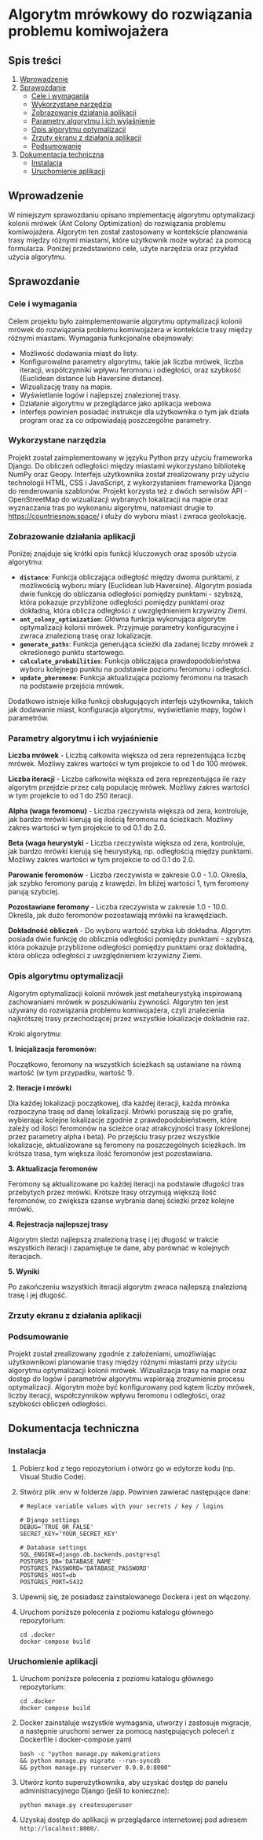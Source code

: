 # Algorytm mrówkowy do rozwiązania problemu komiwojażera

## Spis treści

1. [Wprowadzenie](#wprowadzenie)
2. [Sprawozdanie](#sprawozdanie)
   - [Cele i wymagania](#cele-i-wymagania)
   - [Wykorzystane narzędzia](#wykorzystane-narzędzia)
   - [Zobrazowanie działania aplikacji](#zobrazowanie-działania-aplikacji)
   - [Parametry algorytmu i ich wyjaśnienie](#parametry-algorytmu-i-ich-wyjaśnienie)
   - [Opis algorytmu optymalizacji](#opis-algorytmu-optymalizacji)
   - [Zrzuty ekranu z działania aplikacji](#zrzuty-ekranu-z-działania-aplikacji)
   - [Podsumowanie ](#podsumowanie)
3. [Dokumentacja techniczna](#dokumentacja-techniczna)
   - [Instalacja](#instalacja)
   - [Uruchomienie aplikacji](#uruchomienie-aplikacji)

## Wprowadzenie

W niniejszym sprawozdaniu opisano implementację algorytmu optymalizacji kolonii mrówek (Ant Colony Optimization) do rozwiązania problemu komiwojażera. Algorytm ten został zastosowany w kontekście planowania trasy między różnymi miastami, które użytkownik może wybrać za pomocą formularza. Poniżej przedstawiono cele, użyte narzędzia oraz przykład użycia algorytmu.

## Sprawozdanie

### Cele i wymagania

Celem projektu było zaimplementowanie algorytmu optymalizacji kolonii mrówek do rozwiązania problemu komiwojażera w kontekście trasy między różnymi miastami. Wymagania funkcjonalne obejmowały:

- Możliwość dodawania miast do listy.
- Konfigurowalne parametry algorytmu, takie jak liczba mrówek, liczba iteracji, współczynniki wpływu feromonu i odległości, oraz szybkość (Euclidean distance lub Haversine distance).
- Wizualizację trasy na mapie.
- Wyświetlanie logów i najlepszej znalezionej trasy.
- Działanie algorytmu w przeglądarce jako aplikacja webowa
- Interfejs powinien posiadać instrukcje dla użytkownika o tym jak działa program oraz za co odpowiadają poszczególne parametry.

### Wykorzystane narzędzia

Projekt został zaimplementowany w języku Python przy użyciu frameworka Django. Do obliczeń odległości między miastami wykorzystano bibliotekę NumPy oraz Geopy. Interfejs użytkownika został zrealizowany przy użyciu technologii HTML, CSS i JavaScript, z wykorzystaniem frameworka Django do renderowania szablonów. Projekt korzysta też z dwóch serwisów API - OpenStreetMap do wizualizacji wybranych lokalizacji na mapie oraz wyznaczania tras po wykonaniu algorytmu, natomiast drugie to https://countriesnow.space/ i służy do wyboru miast i zwraca geolokację.

### Zobrazowanie działania aplikacji

Poniżej znajduje się krótki opis funkcji kluczowych oraz sposób użycia algorytmu:

- **`distance`**: Funkcja obliczająca odległość między dwoma punktami, z możliwością wyboru miary (Euclidean lub Haversine). Algorytm posiada dwie funkcję do obliczania odległości pomiędzy punktami - szybszą, która pokazuje przybliżone odległości pomiędzy punktami oraz dokładną, która oblicza odległości z uwzględnieniem krzywizny Ziemi.
- **`ant_colony_optimization`**: Główna funkcja wykonująca algorytm optymalizacji kolonii mrówek. Przyjmuje parametry konfiguracyjne i zwraca znalezioną trasę oraz lokalizacje.
- **`generate_paths`**: Funkcja generująca ścieżki dla zadanej liczby mrówek z określonego punktu startowego.
- **`calculate_probabilities`**: Funkcja obliczająca prawdopodobieństwa wyboru kolejnego punktu na podstawie poziomu feromonu i odległości.
- **`update_pheromone`**: Funkcja aktualizująca poziomy feromonu na trasach na podstawie przejścia mrówek.

Dodatkowo istnieje kilka funkcji obsługujących interfejs użytkownika, takich jak dodawanie miast, konfiguracja algorytmu, wyświetlanie mapy, logów i parametrów.

### Parametry algorytmu i ich wyjaśnienie

**Liczba mrówek** - Liczbą całkowita większa od zera reprezentująca liczbę mrówek.
Możliwy zakres wartości w tym projekcie to od 1 do 100 mrówek.

**Liczba iteracji** - Liczba całkowita większa od zera reprezentująca ile razy algorytm przejdzie przez całą populację mrówek.
Możliwy zakres wartości w tym projekcie to od 1 do 250 iteracji.

**Alpha (waga feromonu)** - Liczba rzeczywista większa od zera, kontroluje, jak bardzo mrówki kierują się ilością feromonu na ścieżkach.
Możliwy zakres wartości w tym projekcie to od 0.1 do 2.0.

**Beta (waga heurystyki** - Liczba rzeczywista większa od zera, kontroluje, jak bardzo mrówki kierują się heurystyką, np. odległością między punktami.
Możliwy zakres wartości w tym projekcie to od 0.1 do 2.0.

**Parowanie feromonów** - Liczba rzeczywista w zakresie 0.0 - 1.0. Określa, jak szybko feromony parują z krawędzi. Im bliżej wartości 1, tym feromony parują szybciej.

**Pozostawiane feromony** - Liczba rzeczywista w zakresie 1.0 - 10.0. Określa, jak dużo feromonów pozostawiają mrówki na krawędziach.

**Dokładność obliczeń** - Do wyboru wartość szybka lub dokładna. Algorytm posiada dwie funkcję do oblicznia odległości pomiędzy punktami - szybszą, która pokazuje przybliżone odległości pomiędzy punktami oraz dokładną, która oblicza odległości z uwzględnieniem krzywizny Ziemi.

### Opis algorytmu optymalizacji

Algorytm optymalizacji kolonii mrówek jest metaheurystyką inspirowaną zachowaniami mrówek w poszukiwaniu żywności. Algorytm ten jest używany do rozwiązania problemu komiwojażera, czyli znalezienia najkrótszej trasy przechodzącej przez wszystkie lokalizacje dokładnie raz.

Kroki algorytmu:

**1. Inicjalizacja feromonów:**

Początkowo, feromony na wszystkich ścieżkach są ustawiane na równą wartość (w tym przypadku, wartość 1).

**2. Iteracje i mrówki**

Dla każdej lokalizacji początkowej, dla każdej iteracji, każda mrówka rozpoczyna trasę od danej lokalizacji. Mrówki poruszają się po grafie, wybierając kolejne lokalizacje zgodnie z prawdopodobieństwem, które zależy od ilości feromonów na ścieżce oraz atrakcyjności trasy (określonej przez parametry alpha i beta). Po przejściu trasy przez wszystkie lokalizacje, aktualizowane są feromony na poszczególnych ścieżkach. Im krótsza trasa, tym większa ilość feromonów jest pozostawiana.

**3. Aktualizacja feromonów**

Feromony są aktualizowane po każdej iteracji na podstawie długości tras przebytych przez mrówki. Krótsze trasy otrzymują większą ilość feromonów, co zwiększa szanse wybrania danej ścieżki przez kolejne mrówki.

**4. Rejestracja najlepszej trasy**

Algorytm śledzi najlepszą znalezioną trasę i jej długość w trakcie wszystkich iteracji i zapamiętuje te dane, aby porównać w kolejnych iteracjach.

**5. Wyniki**

Po zakończeniu wszystkich iteracji algorytm zwraca najlepszą znalezioną trasę i jej długość.

### Zrzuty ekranu z działania aplikacji

### Podsumowanie

Projekt został zrealizowany zgodnie z założeniami, umożliwiając użytkownikowi planowanie trasy między różnymi miastami przy użyciu algorytmu optymalizacji kolonii mrówek. Wizualizacja trasy na mapie oraz dostęp do logów i parametrów algorytmu wspierają zrozumienie procesu optymalizacji. Algorytm może być konfigurowany pod kątem liczby mrówek, liczby iteracji, współczynników wpływu feromonu i odległości, oraz szybkości obliczeń odległości.

## Dokumentacja techniczna

### Instalacja

1. Pobierz kod z tego repozytorium i otwórz go w edytorze kodu (np. Visual Studio Code).

2. Stwórz plik .env w folderze /app. Powinien zawierać następujące dane:

   ```
   # Replace variable values with your secrets / key / logins

   # Django settings
   DEBUG='TRUE_OR_FALSE'
   SECRET_KEY='YOUR_SECRET_KEY'

   # Database settings
   SQL_ENGINE=django.db.backends.postgresql
   POSTGRES_DB='DATABASE_NAME'
   POSTGRES_PASSWORD='DATABASE_PASSWORD'
   POSTGRES_HOST=db
   POSTGRES_PORT=5432
   ```

3. Upewnij się, że posiadasz zainstalowanego Dockera i jest on włączony.

4. Uruchom poniższe polecenia z poziomu katalogu głównego repozytorium:

   ```
   cd .docker
   docker compose build
   ```

### Uruchomienie aplikacji

1. Uruchom poniższe polecenia z poziomu katalogu głównego repozytorium:

   ```
   cd .docker
   docker compose build
   ```

2. Docker zainstaluje wszystkie wymagania, utworzy i zastosuje migracje, a następnie uruchomi serwer za pomocą następujących poleceń z Dockerfile i docker-compose.yaml

   ```
   bash -c "python manage.py makemigrations
   && python manage.py migrate --run-syncdb
   && python manage.py runserver 0.0.0.0:8000"
   ```

3. Utwórz konto superużytkownika, aby uzyskać dostęp do panelu administracyjnego Django (jeśli to konieczne):

   ```
   python manage.py createsuperuser
   ```

4. Uzyskaj dostęp do aplikacji w przeglądarce internetowej pod adresem `http://localhost:8000/`.
